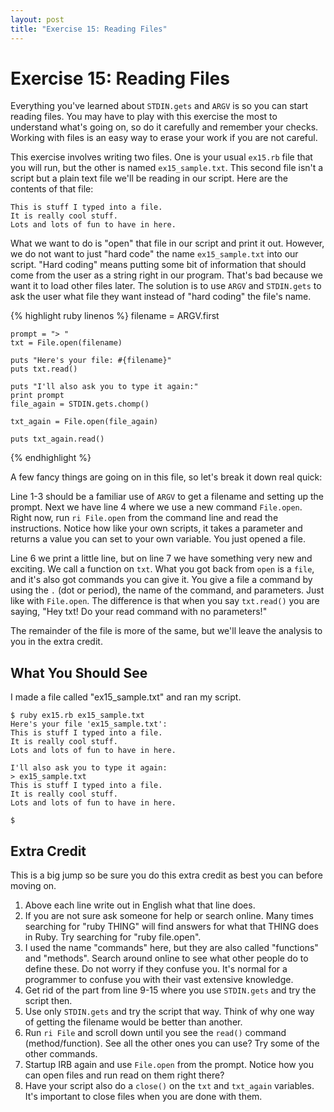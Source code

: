 ```yaml
---
layout: post
title: "Exercise 15: Reading Files"
---
```

# Exercise 15: Reading Files
Everything you've learned about `STDIN.gets` and `ARGV` is so you can start reading files. You may have to play with this exercise the most to understand what's going on, so do it carefully and remember your checks. Working with files is an easy way to erase your work if you are not careful.

This exercise involves writing two files. One is your usual `ex15.rb` file that you will run, but the other is named `ex15_sample.txt`. This second file isn't a script but a plain text file we'll be reading in our script. Here are the contents of that file:

    This is stuff I typed into a file.
    It is really cool stuff.
    Lots and lots of fun to have in here.

What we want to do is "open" that file in our script and print it out. However, we do not want to just "hard code" the name `ex15_sample.txt` into our script. "Hard coding" means putting some bit of information that should come from the user as a string right in our program. That's bad because we want it to load other files later. The solution is to use `ARGV` and `STDIN.gets` to ask the user what file they want instead of "hard coding" the file's name.

{% highlight ruby linenos %}
    filename = ARGV.first
    
    prompt = "> "
    txt = File.open(filename)
    
    puts "Here's your file: #{filename}"
    puts txt.read()
    
    puts "I'll also ask you to type it again:"
    print prompt
    file_again = STDIN.gets.chomp()
    
    txt_again = File.open(file_again)
    
    puts txt_again.read()
{% endhighlight %}

A few fancy things are going on in this file, so let's break it down real quick:

Line 1-3 should be a familiar use of `ARGV` to get a filename and setting up the prompt. Next we have line 4 where we use a new command `File.open`. Right now, run `ri File.open` from the command line and read the instructions. Notice how like your own scripts, it takes a parameter and returns a value you can set to your own variable. You just opened a file.

Line 6 we print a little line, but on line 7 we have something very new and exciting. We call a function on `txt`. What you got back from `open` is a `file`, and it's also got commands you can give it. You give a file a command by using the `.` (dot or period), the name of the command, and parameters. Just like with `File.open`. The difference is that when you say `txt.read()` you are saying, "Hey txt! Do your read command with no parameters!"

The remainder of the file is more of the same, but we'll leave the analysis to you in the extra credit.

## What You Should See
I made a file called "ex15_sample.txt" and ran my script.

    $ ruby ex15.rb ex15_sample.txt 
    Here's your file 'ex15_sample.txt':
    This is stuff I typed into a file.
    It is really cool stuff.
    Lots and lots of fun to have in here.
    
    I'll also ask you to type it again:
    > ex15_sample.txt
    This is stuff I typed into a file.
    It is really cool stuff.
    Lots and lots of fun to have in here.
    
    $

## Extra Credit
This is a big jump so be sure you do this extra credit as best you can before moving on.

1. Above each line write out in English what that line does.
2. If you are not sure ask someone for help or search online. Many times searching for "ruby THING" will find answers for what that THING does in Ruby. Try searching for "ruby file.open".
3. I used the name "commands" here, but they are also called "functions" and "methods". Search around online to see what other people do to define these. Do not worry if they confuse you. It's normal for a programmer to confuse you with their vast extensive knowledge.
4. Get rid of the part from line 9-15 where you use `STDIN.gets` and try the script then.
5. Use only `STDIN.gets` and try the script that way. Think of why one way of getting the filename would be better than another.
6. Run `ri File` and scroll down until you see the `read()` command (method/function). See all the other ones you can use?  Try some of the other commands.
7. Startup IRB again and use `File.open` from the prompt. Notice how you can open files and run read on them right there?
8. Have your script also do a `close()` on the `txt` and `txt_again` variables. It's important to close files when you are done with them.
